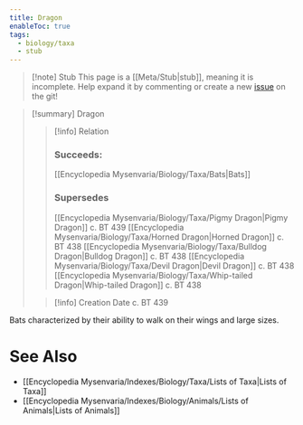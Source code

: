 ```yaml
---
title: Dragon
enableToc: true
tags:
  - biology/taxa
  - stub
---
```


> [!note] Stub
> This page is a [[Meta/Stub|stub]], meaning it is incomplete. Help expand it by commenting or create a new [issue](https://github.com/RagtimeGal/quartz--encyclopedia-mysenvaria/issues/new/choose) on the git!


> [!summary] Dragon
> > [!info] Relation
> > ### Succeeds:
> > [[Encyclopedia Mysenvaria/Biology/Taxa/Bats|Bats]]
> > ### Supersedes 
> > [[Encyclopedia Mysenvaria/Biology/Taxa/Pigmy Dragon|Pigmy Dragon]] c. BT 439
> > [[Encyclopedia Mysenvaria/Biology/Taxa/Horned Dragon|Horned Dragon]] c. BT 438
> > [[Encyclopedia Mysenvaria/Biology/Taxa/Bulldog Dragon|Bulldog Dragon]] c. BT 438
> > [[Encyclopedia Mysenvaria/Biology/Taxa/Devil Dragon|Devil Dragon]] c. BT 438
> > [[Encyclopedia Mysenvaria/Biology/Taxa/Whip-tailed Dragon|Whip-tailed Dragon]] c. BT 438
>
> > [!info] Creation Date
> > c. BT 439

Bats characterized by their ability to walk on their wings and large sizes.

# See Also
- [[Encyclopedia Mysenvaria/Indexes/Biology/Taxa/Lists of Taxa|Lists of Taxa]]
- [[Encyclopedia Mysenvaria/Indexes/Biology/Animals/Lists of Animals|Lists of Animals]]
